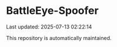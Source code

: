 # BattleEye-Spoofer

Last updated: 2025-07-13 02:22:14

This repository is automatically maintained.
